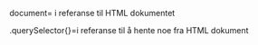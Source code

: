 document= i referanse til HTML dokumentet

.querySelector{}=i referanse til å hente noe fra HTML dokument